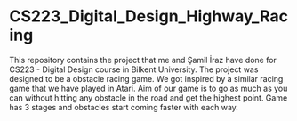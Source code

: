 # CS223_Digital_Design_Highway_Racing
This repository contains the project that me and Şamil İraz have done for CS223 - Digital Design course in Bilkent University.
The project was designed to be a  obstacle racing game. We got inspired by a similar racing game that we have played in Atari.
Aim of our game is to go as much as you can without hitting any obstacle in the road and get the highest point. Game has 3 stages and obstacles start coming faster with each way.
